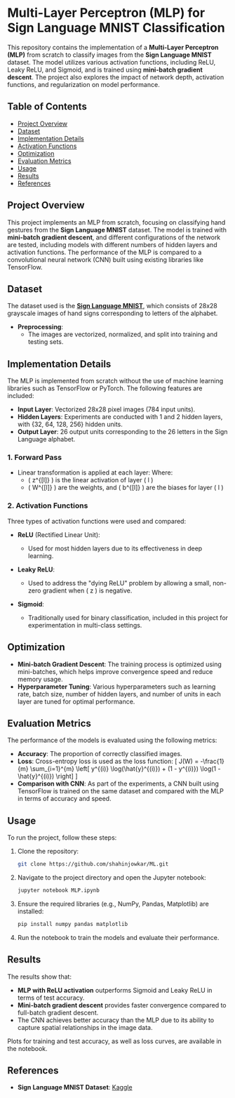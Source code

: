 # Multi-Layer Perceptron (MLP) for Sign Language MNIST Classification

This repository contains the implementation of a **Multi-Layer Perceptron (MLP)** from scratch to classify images from the **Sign Language MNIST** dataset. The model utilizes various activation functions, including ReLU, Leaky ReLU, and Sigmoid, and is trained using **mini-batch gradient descent**. The project also explores the impact of network depth, activation functions, and regularization on model performance.

## Table of Contents
- [Project Overview](#project-overview)
- [Dataset](#dataset)
- [Implementation Details](#implementation-details)
- [Activation Functions](#activation-functions)
- [Optimization](#optimization)
- [Evaluation Metrics](#evaluation-metrics)
- [Usage](#usage)
- [Results](#results)
- [References](#references)

## Project Overview
This project implements an MLP from scratch, focusing on classifying hand gestures from the **Sign Language MNIST** dataset. The model is trained with **mini-batch gradient descent**, and different configurations of the network are tested, including models with different numbers of hidden layers and activation functions. The performance of the MLP is compared to a convolutional neural network (CNN) built using existing libraries like TensorFlow.

## Dataset
The dataset used is the **[Sign Language MNIST](https://www.kaggle.com/datamunge/sign-language-mnist/data)**, which consists of 28x28 grayscale images of hand signs corresponding to letters of the alphabet.

- **Preprocessing**: 
  - The images are vectorized, normalized, and split into training and testing sets.

## Implementation Details
The MLP is implemented from scratch without the use of machine learning libraries such as TensorFlow or PyTorch. The following features are included:

- **Input Layer**: Vectorized 28x28 pixel images (784 input units).
- **Hidden Layers**: Experiments are conducted with 1 and 2 hidden layers, with {32, 64, 128, 256} hidden units.
- **Output Layer**: 26 output units corresponding to the 26 letters in the Sign Language alphabet.

### 1. Forward Pass
- Linear transformation is applied at each layer: 
  Where:
  - \( z^{[l]} \) is the linear activation of layer \( l \)
  - \( W^{[l]} \) are the weights, and \( b^{[l]} \) are the biases for layer \( l \)

### 2. Activation Functions
Three types of activation functions were used and compared:
- **ReLU** (Rectified Linear Unit): 
  - Used for most hidden layers due to its effectiveness in deep learning.
  
- **Leaky ReLU**: 
  - Used to address the "dying ReLU" problem by allowing a small, non-zero gradient when \( z \) is negative.

- **Sigmoid**: 
  - Traditionally used for binary classification, included in this project for experimentation in multi-class settings.



## Optimization
- **Mini-batch Gradient Descent**: The training process is optimized using mini-batches, which helps improve convergence speed and reduce memory usage.
- **Hyperparameter Tuning**: Various hyperparameters such as learning rate, batch size, number of hidden layers, and number of units in each layer are tuned for optimal performance.

## Evaluation Metrics
The performance of the models is evaluated using the following metrics:

- **Accuracy**: The proportion of correctly classified images.
- **Loss**: Cross-entropy loss is used as the loss function:
  \[
  J(W) = -\frac{1}{m} \sum_{i=1}^{m} \left[ y^{(i)} \log(\hat{y}^{(i)}) + (1 - y^{(i)}) \log(1 - \hat{y}^{(i)}) \right]
  \]
- **Comparison with CNN**: As part of the experiments, a CNN built using TensorFlow is trained on the same dataset and compared with the MLP in terms of accuracy and speed.

## Usage
To run the project, follow these steps:

1. Clone the repository:
    ```bash
    git clone https://github.com/shahinjowkar/ML.git
    ```
2. Navigate to the project directory and open the Jupyter notebook:
    ```bash
    jupyter notebook MLP.ipynb
    ```
3. Ensure the required libraries (e.g., NumPy, Pandas, Matplotlib) are installed:
    ```bash
    pip install numpy pandas matplotlib
    ```
4. Run the notebook to train the models and evaluate their performance.

## Results
The results show that:
- **MLP with ReLU activation** outperforms Sigmoid and Leaky ReLU in terms of test accuracy.
- **Mini-batch gradient descent** provides faster convergence compared to full-batch gradient descent.
- The CNN achieves better accuracy than the MLP due to its ability to capture spatial relationships in the image data.

Plots for training and test accuracy, as well as loss curves, are available in the notebook.

## References
- **Sign Language MNIST Dataset**: [Kaggle](https://www.kaggle.com/datamunge/sign-language-mnist/data)

